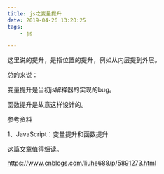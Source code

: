 ```yaml
---
title: js之变量提升
date: 2019-04-26 13:20:25
tags:
	- js

---
```




这里说的提升，是指位置的提升，例如从内层提到外层。

总的来说：

变量提升是当初js解释器的实现的bug。

函数提升是故意这样设计的。



参考资料

1、JavaScript：变量提升和函数提升

这篇文章值得细读。

https://www.cnblogs.com/liuhe688/p/5891273.html


